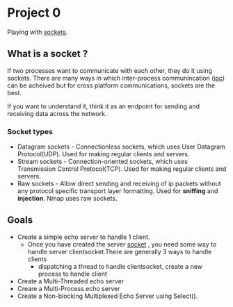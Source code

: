 # Project 0
Playing with [sockets](https://en.wikipedia.org/wiki/Network_socket).

## What is a socket ?
If two processes want to communicate with each other, they do it using
sockets. There are many ways in which inter-process 
communincation ([ipc](https://en.wikipedia.org/wiki/Inter-process_communication#Approaches)) 
can be acheived but for cross platform communications, sockets are the best. 

If you want to understand it, think it as an endpoint for sending and receiving data across the network.

### Socket types
+ Datagram sockets - Connectionless sockets, which uses User Datagram Protocol(UDP). Used for 
  making regular clients and servers.
+ Stream sockets - Connection-oriented sockets, which uses Transmission Control Protocol(TCP). 
  Used for making regular clients and servers.
+ Raw sockets - Allow direct sending and receiving of ip packets without any protocol specific 
  transport layer formatting. Used for **sniffing** and **injection**. Nmap uses raw sockets.

## Goals 
+ Create a simple echo server to handle 1 client.
  - Once you have created the server [socket](https://docs.python.org/3/howto/sockets.html#creating-a-socket) , you need some way to handle server clientsocket.There are generally 3 ways to handle clients 
    - dispatching a thread to handle clientsocket, create a new process to handle client
+ Create a Multi-Threaded echo server
+ Creare a Multi-Process echo server
+ Create a Non-blocking Multiplexed Echo Server using Select().
